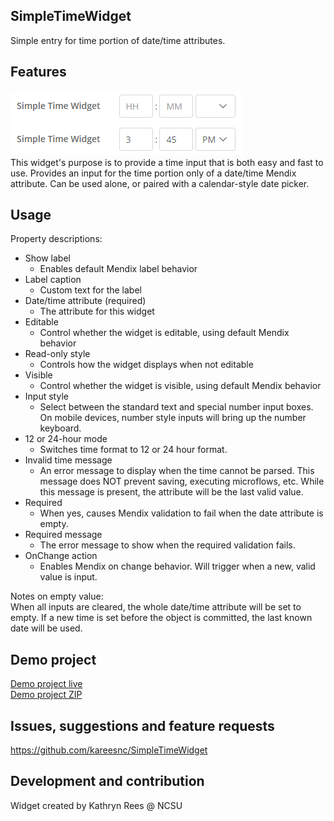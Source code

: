 ## SimpleTimeWidget
Simple entry for time portion of date/time attributes.

## Features
![Sample screenshot](demo.png)  
This widget's purpose is to provide a time input that is both easy and fast to use. 
Provides an input for the time portion only of a date/time Mendix attribute. 
Can be used alone, or paired with a calendar-style date picker. 

## Usage
Property descriptions:  
* Show label
  * Enables default Mendix label behavior  
* Label caption
  * Custom text for the label  
* Date/time attribute (required)  
  * The attribute for this widget
* Editable
  * Control whether the widget is editable, using default Mendix behavior  
* Read-only style
  * Controls how the widget displays when not editable  
* Visible
  * Control whether the widget is visible, using default Mendix behavior  
* Input style
  * Select between the standard text and special number input boxes.
    On mobile devices, number style inputs will bring up the number keyboard.  
* 12 or 24-hour mode
  * Switches time format to 12 or 24 hour format.
* Invalid time message
  * An error message to display when the time cannot be parsed. 
    This message does NOT prevent saving, executing microflows, etc. 
    While this message is present, the attribute will be the last valid value.  
* Required
  * When yes, causes Mendix validation to fail when the date attribute is empty.  
* Required message
  * The error message to show when the required validation fails.  
* OnChange action
  * Enables Mendix on change behavior. Will trigger when a new, valid value is input.  

Notes on empty value:  
When all inputs are cleared, the whole date/time attribute will be set to empty. 
If a new time is set before the object is committed, the last known date will be used. 

## Demo project
[Demo project live](https://simpletimewidget-s-sandbox.mxapps.io/index.html)  
[Demo project ZIP](https://github.com/kareesnc/SimpleTimeWidget/download/1.0.0/SimpleTimeWidget-Sample.zip)  

## Issues, suggestions and feature requests
https://github.com/kareesnc/SimpleTimeWidget  

## Development and contribution
Widget created by Kathryn Rees @ NCSU
